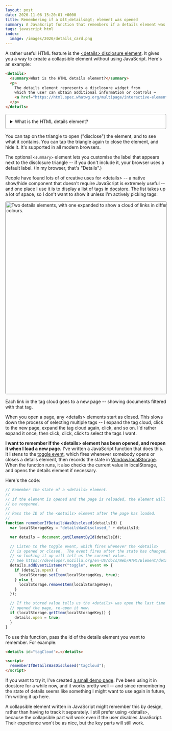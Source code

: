 ```yaml
---
layout: post
date: 2020-11-06 15:20:01 +0000
title: Remembering if a &lt;details&gt; element was opened
summary: A JavaScript function that remembers if a details element was reopened, and keeps it open when you reload the page.
tags: javascript html
index:
  image: /images/2020/details_card.png
---
```


A rather useful HTML feature is the [&lt;details&gt; disclosure element](https://developer.mozilla.org/en-US/docs/Web/HTML/Element/details).
It gives you a way to create a collapsible element without using JavaScript.
Here's an example:

<style>
  details {
    background: white;
    border: 1px solid #999;
    border-radius: 4px;
    padding: 1em;
  }

  details p:last-child {
    margin-bottom: 0;
  }
</style>

```html
<details>
  <summary>What is the HTML details element?</summary>
  <p>
    The details element represents a disclosure widget from
    which the user can obtain additional information or controls –
    <a href="https://html.spec.whatwg.org/multipage/interactive-elements.html#the-details-element">The HTML Living Standard</a>
  </p>
</details>
```

<details>
  <summary>What is the HTML details element?</summary>
  <p>The details element represents a disclosure widget from which the user can obtain additional information or controls – <a href="https://html.spec.whatwg.org/multipage/interactive-elements.html#the-details-element">The HTML Living Standard</a></p>
</details>

You can tap on the triangle to open ("disclose") the element, and to see what it contains.
You can tap the triangle again to close the element, and hide it.
It's supported in all modern browsers.

The optional `<summary>` element lets you customise the label that appears next to the disclosure triangle -- if you don't include it, your browser uses a default label.
(In my browser, that's "Details".)

People have found lots of of creative uses for &lt;details&gt; -- a native show/hide component that doesn't require JavaScript is extremely useful -- and one place I use it is to display a list of tags in [docstore](https://github.com/alexwlchan/docstore).
The list takes up a lot of space, so I don't want to show it unless I'm actively picking tags:

<img style="width: 600px; border: 1px solid #999; border-radius: 4px" src="/images/2020/docstore_details_1x.png" srcset="/images/2020/docstore_details_1x.png 1x, /images/2020/docstore_details_2x.png 2x, /images/2020/docstore_details_3x.png 3x" alt="Two details elements, with one expanded to show a cloud of links in different sizes and colours.">

Each link in the tag cloud goes to a new page -- showing documents filtered with that tag.

When you open a page, any &lt;details&gt; elements start as closed.
This slows down the process of selecting multiple tags -- I expand the tag cloud, click to the new page, expand the tag cloud again, click, and so on.
I'd rather expand it once, then click, click, click to select the tags I want.

**I want to remember if the &lt;details&gt; element has been opened, and reopen it when I load a new page.**
I've written a JavaScript function that does this.
It listens to the [toggle event](https://developer.mozilla.org/en-US/docs/Web/HTML/Element/details#Events), which fires whenever somebody opens or closes a details element, then records the state in [Window.localStorage](https://developer.mozilla.org/en-US/docs/Web/API/Window/localStorage).
When the function runs, it also checks the current value in localStorage, and opens the details element if necessary.

Here's the code:

```javascript
// Remember the state of a <details> element.
//
// If the element is opened and the page is reloaded, the element will
// be reopened.
//
// Pass the ID of the <details> element after the page has loaded.
//
function rememberIfDetailsWasDisclosed(detailsId) {
  var localStorageKey = "detailsWasDisclosed_" + detailsId;

  var details = document.getElementById(detailsId);

  // Listen to the toggle event, which fires whenever the <details>
  // is opened or closed.  The event fires after the state has changed,
  // so looking it up will tell us the current value.
  // See https://developer.mozilla.org/en-US/docs/Web/HTML/Element/details#Events
  details.addEventListener("toggle", event => {
    if (details.open) {
      localStorage.setItem(localStorageKey, true);
    } else {
      localStorage.removeItem(localStorageKey);
    }
  });

  // If the stored value tells us the <details> was open the last time we
  // opened the page, re-open it now.
  if (localStorage.getItem(localStorageKey)) {
    details.open = true;
  }
}
```

To use this function, pass the id of the details element you want to remember.
For example:

```html
<details id="tagCloud">…</details>

<script>
  rememberIfDetailsWasDisclosed("tagCloud");
</script>
```

If you want to try it, I've created [a small demo page](/files/2020/details_example.html).
I've been using it in docstore for a while now, and it works pretty well -- and since remembering the state of details seems like something I might want to use again in future, I'm writing it up here.

A collapsible element written in JavaScript might remember this by design, rather than having to track it separately.
I still prefer using &lt;details&gt;, because the collapsible part will work even if the user disables JavaScript.
Their experience won't be as nice, but the key parts will still work.
